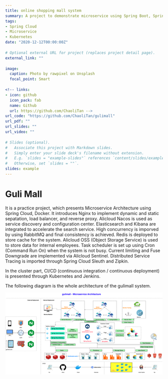 ```yaml
---
title: online shopping mall system
summary: A project to demonstrate microservice using Spring Boot, Spring Cloud, and Docker.
tags:
- Spring Cloud 
- Microservice
- Kubernetes
date: "2020-12-12T00:00:00Z"

# Optional external URL for project (replaces project detail page).
external_link: ""

image:
  caption: Photo by rawpixel on Unsplash
  focal_point: Smart

<!-- links:
- icon: github
  icon_pack: fab
  name: Github
  url: https://github.com/ChaoliTan -->
url_code: "https://github.com/ChaoliTan/gulimall"
url_pdf: ""
url_slides: ""
url_video: ""

# Slides (optional).
#   Associate this project with Markdown slides.
#   Simply enter your slide deck's filename without extension.
#   E.g. `slides = "example-slides"` references `content/slides/example-slides.md`.
#   Otherwise, set `slides = ""`.
slides: example
---
```


# Guli Mall

It is a practice project, which presents Microservice Architecture using Spring Cloud, Docker. It introduces Nginx to implement dynamic and static sepatation, load balancer, and reverse proxy. Alicloud Nacos is used as service discovery and configuration center. Elasticsearch and Kibana are integrated to accelerate the search service. High concurrency is imporved by using RabbitMQ and final consistency is achieved. Redis is deployed to store cache for the system. Alicloud OSS (Object Storage Service) is used to store data for internal employees. Task scheduler is set up using Cron (Command Run On) when the system is not busy. Current limiting and Fuse Downgrade are implemented via Alicloud Sentinel. Distributed Service Tracing is imported through Spring Cloud Sleuth and Zipkin.

In the cluster part, CI/CD (continuous integration / continuous deployment) is presented through Kubernetes and Jenkins.

The following diagram is the whole architecture of the gulimall system.

![gulimall-MicroserviceArchitecture](gulimall-MicroserviceArchitecture.png)

